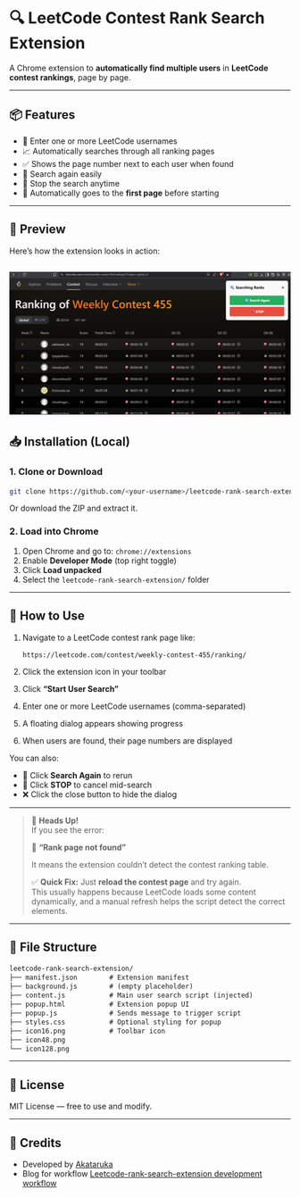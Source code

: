 # 🔍 LeetCode Contest Rank Search Extension

A Chrome extension to **automatically find multiple users** in **LeetCode contest rankings**, page by page.

---

## 📦 Features

- 🔎 Enter one or more LeetCode usernames
- 📈 Automatically searches through all ranking pages
- ✅ Shows the page number next to each user when found
- 🔁 Search again easily
- 🛑 Stop the search anytime
- 🧭 Automatically goes to the **first page** before starting

---

## 📸 Preview

Here’s how the extension looks in action:

![LeetCode Rank Search Demo](screenshot.png)
---

## 📥 Installation (Local)

### 1. Clone or Download

```bash
git clone https://github.com/<your-username>/leetcode-rank-search-extension.git
````

Or download the ZIP and extract it.

### 2. Load into Chrome

1. Open Chrome and go to: `chrome://extensions`
2. Enable **Developer Mode** (top right toggle)
3. Click **Load unpacked**
4. Select the `leetcode-rank-search-extension/` folder

---

## 🧠 How to Use

1. Navigate to a LeetCode contest rank page like:

   ```
   https://leetcode.com/contest/weekly-contest-455/ranking/
   ```

2. Click the extension icon in your toolbar  
3. Click **“Start User Search”**
4. Enter one or more LeetCode usernames (comma-separated)
5. A floating dialog appears showing progress  
6. When users are found, their page numbers are displayed

You can also:
- 🔄 Click **Search Again** to rerun
- 🛑 Click **STOP** to cancel mid-search
- ❌ Click the close button to hide the dialog

---

> 🚨 **Heads Up!**  
> If you see the error:  
> 
> 🧱 **“Rank page not found”**
> 
> It means the extension couldn’t detect the contest ranking table.
> 
> ✅ **Quick Fix:** Just **reload the contest page** and try again.  
> This usually happens because LeetCode loads some content dynamically, and a manual refresh helps the script detect the correct elements.

---


## 🧾 File Structure

```
leetcode-rank-search-extension/
├── manifest.json        # Extension manifest
├── background.js        # (empty placeholder)
├── content.js           # Main user search script (injected)
├── popup.html           # Extension popup UI
├── popup.js             # Sends message to trigger script
├── styles.css           # Optional styling for popup
├── icon16.png           # Toolbar icon
├── icon48.png
└── icon128.png
```

---


## 📜 License

MIT License — free to use and modify.

---

## 🙌 Credits

- Developed by [Akataruka](https://linktr.ee/asutoshk_09)
- Blog for workflow [Leetcode-rank-search-extension development workflow](https://linktr.ee/asutoshk_09)

```

